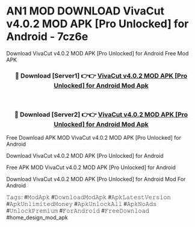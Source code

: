 # AN1 MOD DOWNLOAD VivaCut v4.0.2 MOD APK [Pro Unlocked] for Android - 7cz6e
Download VivaCut v4.0.2 MOD APK [Pro Unlocked] for Android Free Mod APK

<div align="center">
<h3>🔴 Download [Server1] 👉👉 <a href="https://apk-comot.site?title=VivaCut_v4.0.2_MOD_APK_[Pro_Unlocked]_for_Android">VivaCut v4.0.2 MOD APK [Pro Unlocked] for Android Mod Apk</a></h3><br>

<h3>🔴 Download [Server2] 👉👉 <a href="https://apk-comot.site?title=VivaCut_v4.0.2_MOD_APK_[Pro_Unlocked]_for_Android">VivaCut v4.0.2 MOD APK [Pro Unlocked] for Android Mod Apk</a></h3>
</div>


Free Download APK MOD VivaCut v4.0.2 MOD APK [Pro Unlocked] for Android

Download VivaCut v4.0.2 MOD APK [Pro Unlocked] for Android 

Free APK MOD VivaCut v4.0.2 MOD APK [Pro Unlocked] for Android 

Download VivaCut v4.0.2 MOD APK [Pro Unlocked] for Android Mod For Android

𝚃𝚊𝚐𝚜: #𝙼𝚘𝚍𝙰𝚙𝚔 #𝙳𝚘𝚠𝚗𝚕𝚘𝚊𝚍𝙼𝚘𝚍𝙰𝚙𝚔 #𝙰𝚙𝚔𝙻𝚊𝚝𝚎𝚜𝚝𝚅𝚎𝚛𝚜𝚒𝚘𝚗 #𝙰𝚙𝚔𝚄𝚗𝚕𝚒𝚖𝚒𝚝𝚎𝚍𝙼𝚘𝚗𝚎𝚢 #𝙰𝚙𝚔𝚄𝚗𝚕𝚘𝚌𝚔𝙰𝚕𝚕 #𝙰𝚙𝚔𝙽𝚘𝙰𝚍𝚜 #𝚄𝚗𝚕𝚘𝚌𝚔𝙿𝚛𝚎𝚖𝚒𝚞𝚖 #𝙵𝚘𝚛𝙰𝚗𝚍𝚛𝚘𝚒𝚍 #𝙵𝚛𝚎𝚎𝙳𝚘𝚠𝚗𝚕𝚘𝚊𝚍 #home_design_mod_apk
